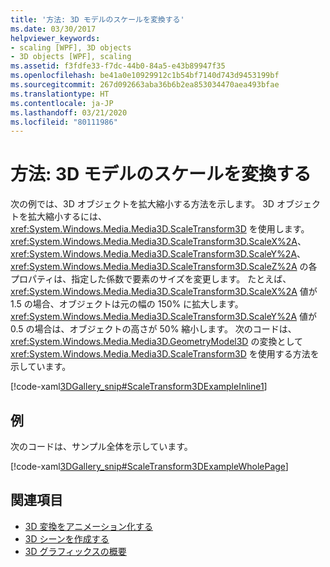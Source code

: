 ```yaml
---
title: '方法: 3D モデルのスケールを変換する'
ms.date: 03/30/2017
helpviewer_keywords:
- scaling [WPF], 3D objects
- 3D objects [WPF], scaling
ms.assetid: f3fdfe33-f7dc-44b0-84a5-e43b89947f35
ms.openlocfilehash: be41a0e10929912c1b54bf7140d743d9453199bf
ms.sourcegitcommit: 267d092663aba36b6b2ea853034470aea493bfae
ms.translationtype: HT
ms.contentlocale: ja-JP
ms.lasthandoff: 03/21/2020
ms.locfileid: "80111986"
---
```

# <a name="how-to-transform-the-scale-of-a-3d-model"></a>方法: 3D モデルのスケールを変換する
次の例では、3D オブジェクトを拡大縮小する方法を示します。 3D オブジェクトを拡大縮小するには、<xref:System.Windows.Media.Media3D.ScaleTransform3D> を使用します。 <xref:System.Windows.Media.Media3D.ScaleTransform3D.ScaleX%2A>、<xref:System.Windows.Media.Media3D.ScaleTransform3D.ScaleY%2A>、<xref:System.Windows.Media.Media3D.ScaleTransform3D.ScaleZ%2A> の各プロパティは、指定した係数で要素のサイズを変更します。 たとえば、<xref:System.Windows.Media.Media3D.ScaleTransform3D.ScaleX%2A> 値が 1.5 の場合、オブジェクトは元の幅の 150% に拡大します。 <xref:System.Windows.Media.Media3D.ScaleTransform3D.ScaleY%2A> 値が 0.5 の場合は、オブジェクトの高さが 50% 縮小します。 次のコードは、<xref:System.Windows.Media.Media3D.GeometryModel3D> の変換として <xref:System.Windows.Media.Media3D.ScaleTransform3D> を使用する方法を示しています。  
  
 [!code-xaml[3DGallery_snip#ScaleTransform3DExampleInline1](~/samples/snippets/csharp/VS_Snippets_Wpf/3DGallery_snip/CS/ScaleTransform3DExample.xaml#scaletransform3dexampleinline1)]  
  
## <a name="example"></a>例  
 次のコードは、サンプル全体を示しています。  
  
 [!code-xaml[3DGallery_snip#ScaleTransform3DExampleWholePage](~/samples/snippets/csharp/VS_Snippets_Wpf/3DGallery_snip/CS/ScaleTransform3DExample.xaml#scaletransform3dexamplewholepage)]  
  
## <a name="see-also"></a>関連項目

- [3D 変換をアニメーション化する](how-to-animate-3-d-translations.md)
- [3D シーンを作成する](how-to-create-a-3-d-scene.md)
- [3D グラフィックスの概要](3-d-graphics-overview.md)

